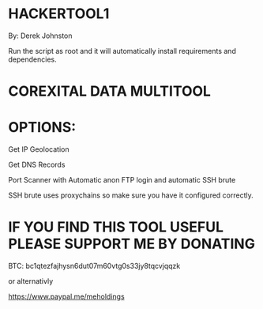 # HACKERTOOL1
By: Derek Johnston

Run the script as root and it will automatically install requirements and dependencies.
  
# COREXITAL DATA MULTITOOL

# OPTIONS:  
  Get IP Geolocation
  
  
  Get DNS Records
  
  
  Port Scanner with Automatic anon FTP login and automatic SSH brute
  
  
  
  SSH brute uses proxychains so make sure you have it configured correctly.

# IF YOU FIND THIS TOOL USEFUL PLEASE SUPPORT ME BY DONATING

BTC: bc1qtezfajhysn6dut07m60vtg0s33jy8tqcvjqqzk

or alternativly 

https://www.paypal.me/meholdings
